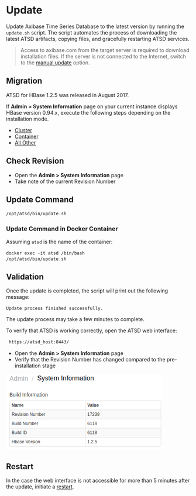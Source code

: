 # Update


Update Axibase Time Series Database to the latest version by running the `update.sh` script. 
The script automates the process of downloading the latest ATSD artifacts, 
copying files, and gracefully restarting ATSD services.

> Access to axibase.com from the target server is required to download installation files. If the server is not connected to the Internet, switch to the [manual update](update-manual.md) option.


## Migration

ATSD for HBase 1.2.5 was released in August 2017. 

If **Admin > System Information** page on your current instance displays HBase version 0.94.x, execute the following steps depending on the installation mode.

* [Cluster](migration/cluster.md)
* [Container](migration/container.md)
* [All Other](migration/README.md)

## Check Revision

* Open the **Admin > System Information** page
* Take note of the current Revision Number

## Update Command

```sh
/opt/atsd/bin/update.sh
```

### Update Command in Docker Container

Assuming `atsd` is the name of the container:

```
docker exec -it atsd /bin/bash
/opt/atsd/bin/update.sh
```

## Validation

Once the update is completed, the script will print out the following message:

```
Update process finished successfully.
```

The update process may take a few minutes to complete.

To verify that ATSD is working correctly, open the ATSD web interface:

```sh
 https://atsd_host:8443/
```

* Open the **Admin > System Information** page
* Verify that the Revision Number has changed compared to the pre-installation stage

![](images/revision.png)

## Restart

In the case the web interface is not accessible for more than 5 minutes after the update, initiate a [restart](restarting.md).
